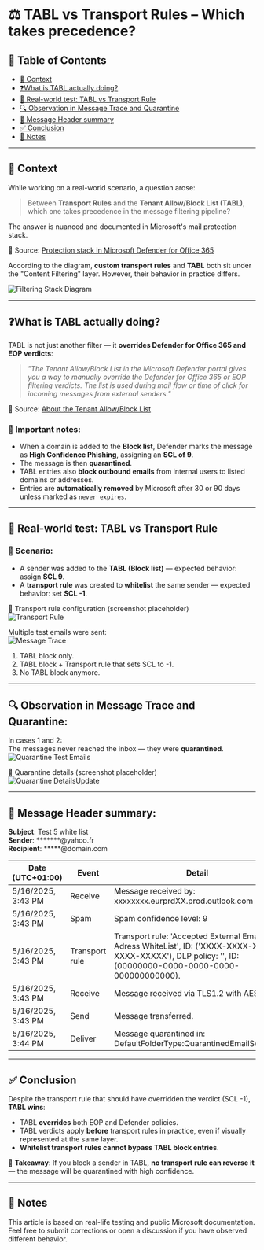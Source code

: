 # ⚖️ TABL vs Transport Rules – Which takes precedence?

## 📑 Table of Contents

- [📘 Context](#-context)
- [❓What is TABL actually doing?](#what-is-tabl-actually-doing)
- [🧪 Real-world test: TABL vs Transport Rule](#real-world-test-tabl-vs-transport-rule)
- [🔍 Observation in Message Trace and Quarantine](#observation-in-message-trace-and-quarantine)
- [📨 Message Header summary](#message-header-summary)
- [✅ Conclusion](#-conclusion)
- [📝 Notes](#-notes)

---

## 📘 Context

While working on a real-world scenario, a question arose:

> Between **Transport Rules** and the **Tenant Allow/Block List (TABL)**, which one takes precedence in the message filtering pipeline?

The answer is nuanced and documented in Microsoft's mail protection stack.

📎 Source: [Protection stack in Microsoft Defender for Office 365](https://learn.microsoft.com/en-us/defender-office-365/protection-stack-microsoft-defender-for-office365)

According to the diagram, **custom transport rules** and **TABL** both sit under the "Content Filtering" layer. However, their behavior in practice differs.

![Filtering Stack Diagram](./media/TABL-vs-TransportRules/FilteringStack-Diagram.png)

---

## ❓What is TABL actually doing?

TABL is not just another filter — it **overrides Defender for Office 365 and EOP verdicts**:

> _"The Tenant Allow/Block List in the Microsoft Defender portal gives you a way to manually override the Defender for Office 365 or EOP filtering verdicts. The list is used during mail flow or time of click for incoming messages from external senders."_

📎 Source: [About the Tenant Allow/Block List](https://learn.microsoft.com/en-us/defender-office-365/tenant-allow-block-list-about#block-entries-in-the-tenant-allowblock-list)

### 🚨 Important notes:
- When a domain is added to the **Block list**, Defender marks the message as **High Confidence Phishing**, assigning an **SCL of 9**.
- The message is then **quarantined**.
- TABL entries also **block outbound emails** from internal users to listed domains or addresses.
- Entries are **automatically removed** by Microsoft after 30 or 90 days unless marked as `never expires`.

---

## 🧪 Real-world test: TABL vs Transport Rule

### 🔨 Scenario:
- A sender was added to the **TABL (Block list)** — expected behavior: assign **SCL 9**.
- A **transport rule** was created to **whitelist** the same sender — expected behavior: set **SCL -1**.

📌 Transport rule configuration (screenshot placeholder)  
![Transport Rule](./media/TABL-vs-TransportRules/TransportRule_Config.png)

Multiple test emails were sent:  
![Message Trace](./media/TABL-vs-TransportRules/MessageTrace_TestEmails.png)

1. TABL block only.  
2. TABL block + Transport rule that sets SCL to -1.  
3. No TABL block anymore.

---

## 🔍 Observation in Message Trace and Quarantine:

In cases 1 and 2:  
The messages never reached the inbox — they were **quarantined**.  
![Quarantine Test Emails](./media/TABL-vs-TransportRules/Quarantine-TestsEmails.png)

📌 Quarantine details (screenshot placeholder)  
![Quarantine Details](./media/TABL-vs-TransportRules/Quarantine-DetailedInformation.png)Update

---

## 📨 Message Header summary:

**Subject**: Test 5 white list  
**Sender**: *******@yahoo.fr  
**Recipient**: *****@domain.com  

| Date (UTC+01:00)     | Event           | Detail                                                                                                                                                      |
|----------------------|------------------|------------------------------------------------------------------------                                                                                    |
| 5/16/2025, 3:43 PM   | Receive          | Message received by: xxxxxxxx.eurprdXX.prod.outlook.com                                                                                                    |
| 5/16/2025, 3:43 PM   | Spam             | Spam confidence level: 9                                                                                                                                   |
| 5/16/2025, 3:43 PM   | Transport rule   | Transport rule: 'Accepted External Email Adress WhiteList', ID: ('XXXX-XXXX-XXXX-XXXX-XXXXX'), DLP policy: '', ID: (00000000-0000-0000-0000-000000000000). |
| 5/16/2025, 3:43 PM   | Receive          | Message received via TLS1.2 with AES256                                                                                                                    |
| 5/16/2025, 3:43 PM   | Send             | Message transferred.                                                                                                                                       |
| 5/16/2025, 3:44 PM   | Deliver          | Message quarantined in: DefaultFolderType:QuarantinedEmailSecured                                                                                          |

---

## ✅ Conclusion

Despite the transport rule that should have overridden the verdict (SCL -1), **TABL wins**:

- TABL **overrides** both EOP and Defender policies.
- TABL verdicts apply **before** transport rules in practice, even if visually represented at the same layer.
- **Whitelist transport rules cannot bypass TABL block entries**.

📌 **Takeaway**: If you block a sender in TABL, **no transport rule can reverse it** — the message will be quarantined with high confidence.

---

## 📝 Notes

This article is based on real-life testing and public Microsoft documentation.  
Feel free to submit corrections or open a discussion if you have observed different behavior.
